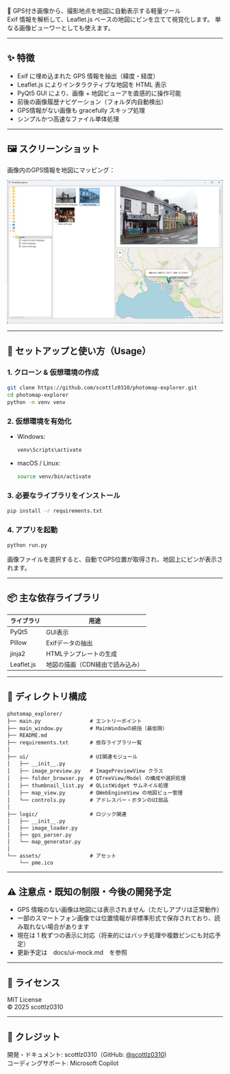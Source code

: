 📍 GPS付き画像から、撮影地点を地図に自動表示する軽量ツール  
Exif 情報を解析して、Leaflet.js ベースの地図にピンを立てて視覚化します。
単なる画像ビューワーとしても使えます。

---

## ✨ 特徴

- Exif に埋め込まれた GPS 情報を抽出（緯度・経度）
- Leaflet.js によりインタラクティブな地図を HTML 表示
- PyQt5 GUI により、画像 + 地図ビューアを直感的に操作可能
- 前後の画像履歴ナビゲーション（フォルダ内自動検出）
- GPS情報がない画像も gracefully スキップ処理
- シンプルかつ高速なファイル単体処理

---

## 🖼️ スクリーンショット

画像内のGPS情報を地図にマッピング：

![スクリーンショット](docs/screenshot_dingle.jpg)

---

## 🚀 セットアップと使い方（Usage）

### 1. クローン & 仮想環境の作成

```bash
git clone https://github.com/scottlz0310/photomap-explorer.git
cd photomap-explorer
python -m venv venv
```

### 2. 仮想環境を有効化

- Windows:
  ```bash
  venv\Scripts\activate
  ```

- macOS / Linux:
  ```bash
  source venv/bin/activate
  ```

### 3. 必要なライブラリをインストール

```bash
pip install -r requirements.txt
```

### 4. アプリを起動

```bash
python run.py
```

画像ファイルを選択すると、自動でGPS位置が取得され、地図上にピンが表示されます。

---

## 📦 主な依存ライブラリ

| ライブラリ | 用途 |
|------------|------|
| PyQt5      | GUI表示 |
| Pillow     | Exifデータの抽出 |
| jinja2     | HTMLテンプレートの生成 |
| Leaflet.js | 地図の描画（CDN経由で読み込み） |

---

## 📁 ディレクトリ構成

```
photomap_explorer/
├── main.py                # エントリーポイント
├── main_window.py         # MainWindowの統括（最低限）
├── README.md
├── requirements.txt       # 依存ライブラリ一覧
│
├── ui/                    # UI関連モジュール
│   ├── __init__.py
│   ├── image_preview.py   # ImagePreviewView クラス
│   ├── folder_browser.py  # QTreeView/Model の構成や選択処理
│   ├── thumbnail_list.py  # QListWidget サムネイル処理
│   ├── map_view.py        # QWebEngineView の地図ビュー管理
│   └── controls.py        # アドレスバー・ボタンのUI部品
│
├── logic/                 # ロジック関連
│   ├── __init__.py
│   ├── image_loader.py
│   ├── gps_parser.py
│   └── map_generator.py
│
└── assets/                # アセット
    └── pme.ico
```

---

## ⚠️ 注意点・既知の制限・今後の開発予定

- GPS 情報のない画像は地図には表示されません（ただしアプリは正常動作）
- 一部のスマートフォン画像では位置情報が非標準形式で保存されており、読み取れない場合があります
- 現在は 1 枚ずつの表示に対応（将来的にはバッチ処理や複数ピンにも対応予定）
- 更新予定は　docs/ui-mock.md　を参照

---

## 📄 ライセンス

MIT License  
© 2025 scottlz0310

---

## 🙌 クレジット

開発・ドキュメント: scottlz0310（GitHub: [@scottlz0310](https://github.com/scottlz0310))  
コーディングサポート: Microsoft Copilot
